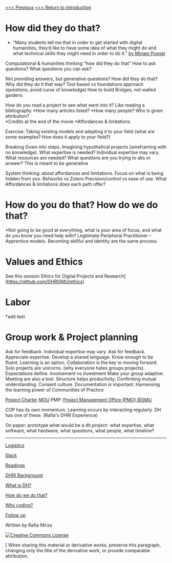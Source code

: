 
[<<< Previous](README.md)
[<<< Return to introduction](README.md)

# How did they do that? 

* "Many students tell me that in order to get started with digital humanities, they’d like to have some idea of what they might do and what technical skills they might need in order to do it." [by Miriam Posner](http://miriamposner.com/blog/how-did-they-make-that/   )

Computational & humanities thinking “how did they do that”
How to ask questions? What questions you can ask?

Not providing answers, but generative questions? How did they do that? Why did they do it that way? 
Tool based vs foundations approach 
(questions, avoid curse of knowledge) 
How to build Bridges, not walled gardens 

How do you read a project to see what went into it?
Like reading a bibliography
*How many articles listed? 
*How many people? Who is given attribution? 	
*Credits at the end of the movie 
*Affordances & limitations 

Exercise: Taking existing models and adapting it to your field (what are some examples? How does it apply to your field?)

Breaking Down into steps.
Imagining hypothetical projects (wireframing with no knowledge).
What expertise is needed? Individual expertise may vary.
What resources are needed?
What questions are you trying to aks or answer?
This is meant to be generative 

System thinking: about affordances and limitations.
Focus on what is being hidden from you.
Refworks vs Zotero
Precision/control vs ease of use.
What Affordances & limitations does each path offer?

# How do you do that? How do we do that?
*Not going to be good at everything, what is your area of focus, and what do you know you need help with?
Legitimate Peripheral Practitioner – Apprentice models.
Becoming skillful and identity are the same process.

# Values and Ethics
See this session 
Ethics for Digital Projects and Research](https://github.com/DHRISMU/ethics)

# Labor
*add text

# Group work & Project planning

Ask for feedback.
Individual expertise may vary.
Ask for feedback.
Appreciate expertise.
Develop a shared language. Know enough to be fluent.
Learning is an option.
Collaboration is the key to moving forward. Solo projects are unicorns. (why everyone hates groups projects).
Expectations define.
Involvement vs investment
Make your group adaptive.
Meeting are also a tool.
Structure helps productivity.
Confirming mutual understanding. Consent culture.
Documentation is important.
Harnessing the learning power of Communities of Practice

[Project Charter](https://stewartvarner.com/2014/05/project-charter/) 
[MOU](https://rc.library.uta.edu/uta-ir/handle/10106/25646)
PMP: [Project Management Office (PMO) @SMU](https://www.smu.edu/OIT/Governance)


COP has its own momentum. Learning occurs by interacting regularly. DH has one of these. (Rafia's DHRI Experience)

On paper: prototype what would be a dh project- what expertise, what software, what hardware, what questions, what people, what timeline?


-----

[Logistics](logistics.md)  

[Slack](Slack.md)  

[Readings](readings.md)  

[DHRI Background](DHRI.md)  

[What is DH?](DH.md)  

[How do we do that?](how.md)

[Why coding?](why.md)

[Follow up](continue.md)

Written by Rafia Mirza

[![Creative Commons License](https://i.creativecommons.org/l/by-sa/4.0/88x31.png)](http://creativecommons.org/licenses/by-sa/4.0/)

[ When sharing this material or derivative works, preserve this paragraph, changing only the title of the derivative work, or provide comparable attribution.
